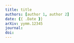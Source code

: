 ```yaml
---
title: title
authors: [author 1, author 2]
date: {{ .Date }}
arXiv: yymm.12345
journal: 
doi: 
---
```

